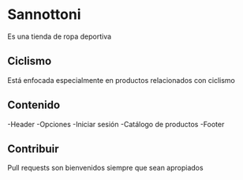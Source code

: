 # Sannottoni

Es una tienda de ropa deportiva

## Ciclismo

Está enfocada especialmente en productos relacionados con ciclismo

## Contenido

-Header
    -Opciones
    -Iniciar sesión
-Catálogo de productos
-Footer

## Contribuir
Pull requests son bienvenidos siempre que sean apropiados